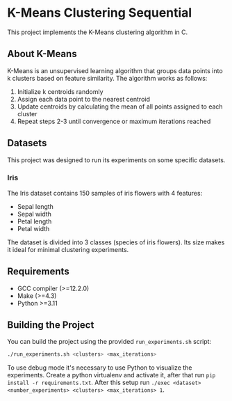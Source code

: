 # K-Means Clustering Sequential

This project implements the K-Means clustering algorithm in C.

## About K-Means

K-Means is an unsupervised learning algorithm that groups data points into k clusters
based on feature similarity. The algorithm works as follows:

1. Initialize k centroids randomly
2. Assign each data point to the nearest centroid
3. Update centroids by calculating the mean of all points assigned to each cluster
4. Repeat steps 2-3 until convergence or maximum iterations reached

## Datasets

This project was designed to run its experiments on some specific datasets.

### Iris

The Iris dataset contains 150 samples of iris flowers with 4 features:

- Sepal length
- Sepal width
- Petal length
- Petal width

The dataset is divided into 3 classes (species of iris flowers). Its size makes it ideal
for minimal clustering experiments.

## Requirements

- GCC compiler (>=12.2.0)
- Make (>=4.3)
- Python >=3.11

## Building the Project

You can build the project using the provided `run_experiments.sh` script:

```bash
./run_experiments.sh <clusters> <max_iterations>
```

To use debug mode it's necessary to use Python to visualize the experiments. Create a
python virtualenv and activate it, after that run `pip install -r requirements.txt`.
After this setup run `./exec <dataset> <number_experiments> <clusters> <max_iterations> 1`.

